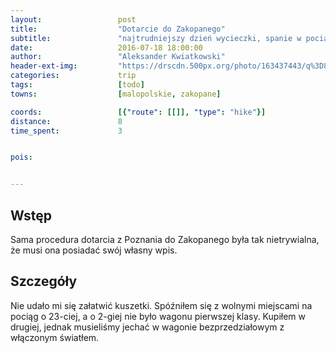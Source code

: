 ```yaml
---
layout:                 post
title:                  "Dotarcie do Zakopanego"
subtitle:               "najtrudniejszy dzień wycieczki, spanie w pociągu"
date:                   2016-07-18 18:00:00
author:                 "Aleksander Kwiatkowski"
header-ext-img:         "https://drscdn.500px.org/photo/163437443/q%3D80_m%3D2000/790beb90af9a6fde691dfffd30790117"
categories:             trip
tags:                   [todo]
towns:                  [malopolskie, zakopane]

coords:                 [{"route": [[]], "type": "hike"}]
distance:               8
time_spent:             3


pois:


---
```


Wstęp
-----

Sama procedura dotarcia z Poznania do Zakopanego była tak nietrywialna,
że musi ona posiadać swój własny wpis.

Szczegóły
---------

Nie udało mi się załatwić kuszetki. Spóźniłem się z wolnymi miejscami na pociąg
o 23-ciej, a o 2-giej nie było wagonu pierwszej klasy. Kupiłem w drugiej, jednak
musieliśmy jechać w wagonie bezprzedziałowym z włączonym światłem.
